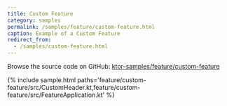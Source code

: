```yaml
---
title: Custom Feature
category: samples
permalink: /samples/feature/custom-feature.html
caption: Example of a Custom Feature
redirect_from:
  - /samples/custom-feature.html
---
```


Browse the source code on GitHub: [ktor-samples/feature/custom-feature](https://github.com/ktorio/ktor-samples/tree/master/feature/custom-feature)

{% include sample.html 
    paths='feature/custom-feature/src/CustomHeader.kt,feature/custom-feature/src/FeatureApplication.kt' %}


